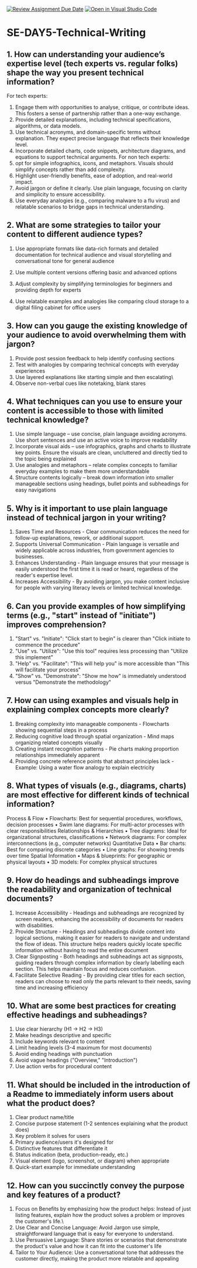[![Review Assignment Due Date](https://classroom.github.com/assets/deadline-readme-button-22041afd0340ce965d47ae6ef1cefeee28c7c493a6346c4f15d667ab976d596c.svg)](https://classroom.github.com/a/zsAR-pyY)
[![Open in Visual Studio Code](https://classroom.github.com/assets/open-in-vscode-2e0aaae1b6195c2367325f4f02e2d04e9abb55f0b24a779b69b11b9e10269abc.svg)](https://classroom.github.com/online_ide?assignment_repo_id=18501234&assignment_repo_type=AssignmentRepo)
# SE-DAY5-Technical-Writing
## 1. How can understanding your audience’s expertise level (tech experts vs. regular folks) shape the way you present technical information?
For tech experts:
1.	Engage them with opportunities to analyse, critique, or contribute ideas. This fosters a sense of partnership rather than a one-way exchange.
2.	Provide detailed explanations, including technical specifications, algorithms, or data models.
3.	Use technical acronyms, and domain-specific terms without explanation. They expect precise language that reflects their knowledge level.
4.	Incorporate detailed charts, code snippets, architecture diagrams, and equations to support technical arguments.
For non tech experts:
1.	opt for simple infographics, icons, and metaphors. Visuals should simplify concepts rather than add complexity.
2.	Highlight user-friendly benefits, ease of adoption, and real-world impact.
3.	Avoid jargon or define it clearly. Use plain language, focusing on clarity and simplicity to ensure accessibility.
4.	Use everyday analogies (e.g., comparing malware to a flu virus) and relatable scenarios to bridge gaps in technical understanding.


## 2. What are some strategies to tailor your content to different audience types?
1.	Use appropriate formats like data-rich formats and detailed documentation for technical audience and visual storytelling and conversational tone for general audience
2.	Use multiple content versions offering basic and advanced options
3.	Adjust complexity by simplifying terminologies for beginners and providing depth for experts

4.	Use relatable examples and analogies like comparing cloud storage to a digital filing cabinet for office users
## 3. How can you gauge the existing knowledge of your audience to avoid overwhelming them with jargon?
1.	Provide post session feedback to help identify confusing sections
2.	Test with analogies by comparing technical concepts with everyday experiences
3.	Use layered explanations like starting simple and then escalating\
4.	Observe non-verbal cues like notetaking, blank stares
## 4. What techniques can you use to ensure your content is accessible to those with limited technical knowledge?
1.	Use simple language – use concise, plain language avoiding acronyms. Use short sentences and use an active voice to improve readability
2.	Incorporate visual aids – use infographics, graphs and charts to illustrate key points. Ensure the visuals are clean, uncluttered and directly tied to the topic being explained
3.	Use analogies and metaphors – relate complex concepts to familiar everyday examples to make them more understandable
4.	Structure contents logically – break down information into smaller manageable sections using headings, bullet points and subheadings for easy navigations
## 5. Why is it important to use plain language instead of technical jargon in your writing?
1.	Saves Time and Resources - Clear communication reduces the need for follow-up explanations, rework, or additional support. 
2.	Supports Universal Communication - Plain language is versatile and widely applicable across industries, from government agencies to businesses. 
3.	Enhances Understanding - Plain language ensures that your message is easily understood the first time it is read or heard, regardless of the reader's expertise level. 
4.	Increases Accessibility - By avoiding jargon, you make content inclusive for people with varying literacy levels or limited technical knowledge. 
## 6. Can you provide examples of how simplifying terms (e.g., "start" instead of "initiate") improves comprehension?
1.	"Start" vs. "Initiate": "Click start to begin" is clearer than "Click initiate to commence the procedure" 
2.	"Use" vs. "Utilize": "Use this tool" requires less processing than "Utilize this implement" 
3.	"Help" vs. "Facilitate": "This will help you" is more accessible than "This will facilitate your process" 
4.	"Show" vs. "Demonstrate": "Show me how" is immediately understood versus "Demonstrate the methodology"
## 7. How can using examples and visuals help in explaining complex concepts more clearly?
1.	Breaking complexity into manageable components - Flowcharts showing sequential steps in a process
2.	Reducing cognitive load through spatial organization - Mind maps organizing related concepts visually
3.	Creating instant recognition patterns - Pie charts making proportion relationships immediately apparent
4.	Providing concrete reference points that abstract principles lack - Example: Using a water flow analogy to explain electricity




## 8. What types of visuals (e.g., diagrams, charts) are most effective for different kinds of technical information?
Process & Flow
•	Flowcharts: Best for sequential procedures, workflows, decision processes
•	Swim lane diagrams: For multi-actor processes with clear responsibilities
Relationships & Hierarchies
•	Tree diagrams: Ideal for organizational structures, classifications
•	Network diagrams: For complex interconnections (e.g., computer networks)
Quantitative Data
•	Bar charts: Best for comparing discrete categories
•	Line graphs: For showing trends over time
Spatial Information
•	Maps & blueprints: For geographic or physical layouts
•	3D models: For complex physical structures

## 9. How do headings and subheadings improve the readability and organization of technical documents?
1.	Increase Accessibility - Headings and subheadings are recognized by screen readers, enhancing the accessibility of documents for readers with disabilities.
2.	Provide Structure - Headings and subheadings divide content into logical sections, making it easier for readers to navigate and understand the flow of ideas. This structure helps readers quickly locate specific information without having to read the entire document
3.	Clear Signposting - Both headings and subheadings act as signposts, guiding readers through complex information by clearly labelling each section. This helps maintain focus and reduces confusion.
4.	Facilitate Selective Reading - By providing clear titles for each section, readers can choose to read only the parts relevant to their needs, saving time and increasing efficiency
## 10. What are some best practices for creating effective headings and subheadings?
1.	Use clear hierarchy (H1 → H2 → H3)
2.	Make headings descriptive and specific
3.	Include keywords relevant to content
4.	Limit heading levels (3-4 maximum for most documents) 
5.	Avoid ending headings with punctuation
6.	Avoid vague headings ("Overview," "Introduction") 
7.	Use action verbs for procedural content
## 11. What should be included in the introduction of a Readme to immediately inform users about what the product does?
1.	Clear product name/title 
2.	Concise purpose statement (1-2 sentences explaining what the product does) 
3.	Key problem it solves for users 
4.	Primary audience/users it's designed for 
5.	Distinctive features that differentiate it 
6.	Status indication (beta, production-ready, etc.) 
7.	Visual element (logo, screenshot, or diagram) when appropriate 
8.	Quick-start example for immediate understanding
## 12. How can you succinctly convey the purpose and key features of a product?
1.	Focus on Benefits by emphasizing how the product helps: Instead of just listing features, explain how the product solves a problem or improves the customer's life.\
2.	Use Clear and Concise Language: Avoid Jargon use simple, straightforward language that is easy for everyone to understand. 
3.	Use Persuasive Language: Share stories or scenarios that demonstrate the product's value and how it can fit into the customer's life
4.	Tailor to Your Audience: Use a conversational tone that addresses the customer directly, making the product more relatable and appealing



